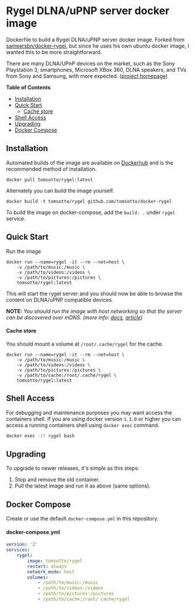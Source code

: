 # Rygel DLNA/uPNP server docker image

Dockerfile to build a Rygel DLNA/uPNP server docker image. Forked from [sameersbn/docker-rygel](https://github.com/sameersbn/docker-rygel), but since he uses his
own ubuntu docker image, I wanted this to be more straightforward.

There are many DLNA/UPnP devices on the market, such as the Sony Playstation 3, smartphones, Microsoft XBox 360, DLNA speakers, and TVs from Sony and Samsung, with more expected. ([project homepage](https://wiki.gnome.org/Projects/Rygel/))

**Table of Contents**
- [Installation](#installation)
- [Quick Start](#quick-start)
    - [Cache store](#cache-store)
- [Shell Access](#shell-access)
- [Upgrading](#upgrading)
- [Docker Compose](#docker-compose)

## Installation

Automated builds of the image are available on [Dockerhub](https://hub.docker.com/r/tomsotte/rygel) and is the recommended method of installation.

```
docker pull tomsotte/rygel:latest
```

Alternately you can build the image yourself.

```
docker build -t tomsotte/rygel github.com/tomsotte/docker-rygel
```

To build the image on docker-compose, add the `build: .` under `rygel` service.

## Quick Start

Run the image

```
docker run --name=rygel -it --rm --net=host \
    -v /path/to/music:/music \
    -v /path/to/videos:/videos \
    -v /path/to/pictures:/pictures \
    tomsotte/rygel:latest
```

This will start the rygel server and you should now be able to browse the content on DLNA/uPNP compatible devices.

**NOTE:** *You should run the image with host networking so that the server can be discovered over mDNS. (more info: [docs](https://docs.docker.com/engine/userguide/networking/), [article](http://www.dasblinkenlichten.com/docker-networking-101-host-mode/))*

#### Cache store

You should mount a volume at `/root/.cache/rygel` for the cache.

```
docker run --name=rygel -it --rm --net=host \
    -v /path/to/music:/music \
    -v /path/to/videos:/videos \
    -v /path/to/pictures:/pictures \
    -v /path/to/cache:/root/.cache/rygel \
    tomsotte/rygel:latest
```

## Shell Access

For debugging and maintenance purposes you may want access the containers shell. If you are using docker version `1.3.0` or higher you can access a running containers shell using `docker exec` command.

```bash
docker exec -it rygel bash
```

## Upgrading

To upgrade to newer releases, it's simple as this steps:

1. Stop and remove the old container.
2. Pull the latest image and run it as above (same options).

## Docker Compose

Create or use the default `docker-compose.yml` in this repository.

#### docker-compose.yml

```yaml
version: '2'
services:
    rygel:
        image: tomsotte/rygel
        restart: always
        network_mode: host
        volumes:
            - /path/to/music:/music
            - /path/to/videos:/videos
            - /path/to/pictures:/pictures
            - /path/to/cache:/root/.cache/rygel
```
